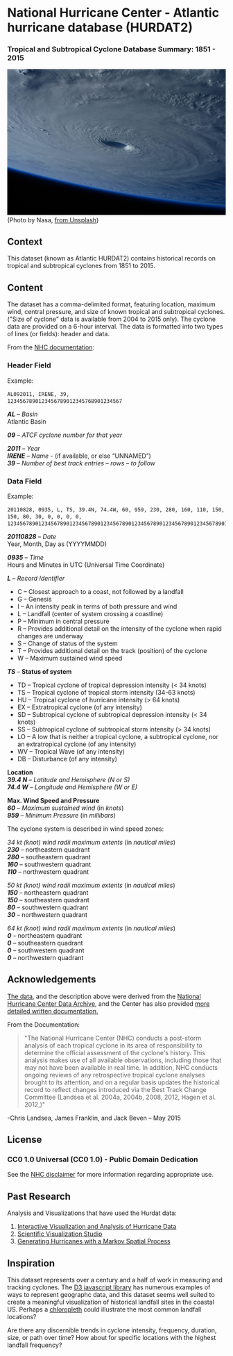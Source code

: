 
# National Hurricane Center - Atlantic hurricane database (HURDAT2)

### Tropical and Subtropical Cyclone Database Summary: 1851 - 2015

![Satellite Image of Hurricane](/images/NASA_hurricane.jpg)
(Photo by Nasa, [from Unsplash](https://unsplash.com/@nasa))

## Context
This dataset (known as Atlantic HURDAT2) contains historical records
on tropical and subtropical cyclones from 1851 to 2015.

## Content
The dataset has a comma-delimited format, featuring location, maximum wind,
central pressure, and size of known tropical and subtropical cyclones.
("Size of cyclone" data is available from 2004 to 2015 only).  The cyclone
data are provided on a 6-hour interval.  The data is formatted into two types
of lines (or fields): header and data.

From the [NHC documentation](http://www.nhc.noaa.gov/data/hurdat/hurdat2-format-atlantic.pdf):

### Header Field

Example:
```
AL092011, IRENE, 39,
1234567890123456789012345768901234567
```
**_AL_** – *Basin*<br>
Atlantic Basin

**_09_** – *ATCF cyclone number for that year*

**_2011_** – *Year*<br>
**_IRENE_** – *Name* - (if available, or else “UNNAMED”)<br>
**_39_** – *Number of best track entries – rows – to follow*<br>

### Data Field

Example:
```
20110828, 0935, L, TS, 39.4N, 74.4W, 60, 959, 230, 280, 160, 110, 150, 150, 80, 30, 0, 0, 0, 0,
123456789012345678901234567890123456789012345678901234567890123456789012345678901234567890123456789012345678901234567890
```

**_20110828_** – *Date*<br>
Year, Month, Day as (YYYYMMDD)

**_0935_** – *Time*<br>
Hours and Minutes in UTC (Universal Time Coordinate)

**_L_** – *Record Identifier*
<ul>
<li>C – Closest approach to a coast, not followed by a landfall</li>
<li>G – Genesis</li>
<li>I – An intensity peak in terms of both pressure and wind</li>
<li>L – Landfall (center of system crossing a coastline)</li>
<li>P – Minimum in central pressure</li>
<li>R – Provides additional detail on the intensity of the cyclone when rapid changes are underway</li>
<li>S – Change of status of the system</li>
<li>T – Provides additional detail on the track (position) of the cyclone</li>
<li>W – Maximum sustained wind speed</li>
</ul>

**_TS_** – **Status of system**
<ul>
<li>TD – Tropical cyclone of tropical depression intensity (< 34 knots)</li>
<li>TS – Tropical cyclone of tropical storm intensity (34-63 knots)</li>
<li>HU – Tropical cyclone of hurricane intensity (> 64 knots)</li>
<li>EX – Extratropical cyclone (of any intensity)</li>
<li>SD – Subtropical cyclone of subtropical depression intensity (< 34 knots)</li>
<li>SS – Subtropical cyclone of subtropical storm intensity (> 34 knots)</li>
<li>LO – A low that is neither a tropical cyclone, a subtropical cyclone, nor an extratropical cyclone (of any intensity)</li>
<li>WV – Tropical Wave (of any intensity)</li>
<li>DB – Disturbance (of any intensity)</li>
</ul>

**Location**<br>
**_39.4 N_** – *Latitude and Hemisphere (N or S)*<br>
**_74.4 W_** – *Longitude and Hemisphere (W or E)*

**Max. Wind Speed and Pressure**<br>
**_60_** – *Maximum sustained wind* (in _knots_)<br>
**_959_** – *Minimum Pressure* (in _millibars_)

The cyclone system is described in wind speed zones:

*34 kt (knot) wind radii maximum extents* (in _nautical miles_)<br>
**_230_** – northeastern quadrant<br>
**_280_** – southeastern quadrant<br>
**_160_** – southwestern quadrant<br>
**_110_** – northwestern quadrant

*50 kt (knot) wind radii maximum extents* (in _nautical miles_)<br>
**_150_** – northeastern quadrant<br>
**_150_** – southeastern quadrant<br>
**_80_**  – southwestern quadrant<br>
**_30_** – northwestern quadrant

*64 kt (knot) wind radii maximum extents* (in _nautical miles_)<br>
**_0_** – northeastern quadrant<br>
**_0_** – southeastern quadrant<br>
**_0_** – southwestern quadrant<br>
**_0_** – northwestern quadrant

## Acknowledgements

[The data](http://www.nhc.noaa.gov/data/#hurdat), and the description above were derived from the [National Hurricane Center Data Archive](http://www.nhc.noaa.gov/data/), and the Center has also provided [more detailed written documentation.](http://www.nhc.noaa.gov/data/hurdat/hurdat2-format-atlantic.pdf)

From the Documentation:
> "The National Hurricane Center (NHC) conducts a post-storm analysis of each tropical cyclone in its area of responsibility to determine the official assessment of the cyclone's history. This analysis makes use of all available observations, including those that may not have been available in real time. In addition, NHC conducts ongoing reviews of any retrospective tropical cyclone analyses brought to its attention, and on a regular basis updates the historical record to reflect changes introduced via the Best Track Change Committee (Landsea et al. 2004a, 2004b, 2008, 2012, Hagen et al. 2012,)"

-Chris Landsea, James Franklin, and Jack Beven – May 2015


## License

### CC0 1.0 Universal (CC0 1.0) - Public Domain Dedication

See the [NHC disclaimer](http://www.weather.gov/disclaimer) for more information
regarding appropriate use.

## Past Research

Analysis and Visualizations that have used the Hurdat data:
<ol>
<li><a href="https://www.computer.org/csdl/proceedings/itng/2011/4367/00/4367a072-abs.html">Interactive Visualization and Analysis of Hurricane Data</a></li>
<li><a href="https://svs.gsfc.nasa.gov/cgi-bin/search.cgi?dataset=281">Scientific Visualization Studio</a></li>
<li><a href="https://www.r-bloggers.com/generating-hurricanes-with-a-markov-spatial-process/">Generating Hurricanes with a Markov Spatial Process</a></li>
</ol>

## Inspiration

This dataset represents over a century and a half of work in measuring and
tracking cyclones.  The [D3 javascript library](https://d3js.org/) has numerous examples of ways to
represent geographc data, and this dataset seems well suited to create a meaningful
visualization of historical landfall sites in the coastal US.  Perhaps a [chloropleth](http://bl.ocks.org/mbostock/4060606)
could illustrate the most common landfall locations?

Are there any discernible trends in cyclone intensity, frequency, duration,
size, or path over time?  How about for specific locations with the
highest landfall frequency?
